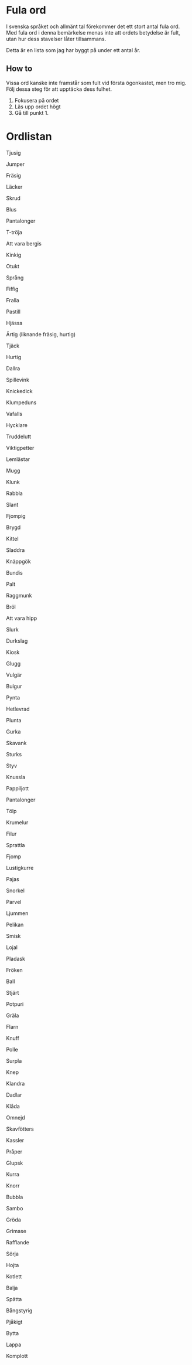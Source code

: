 # Fula ord

I svenska språket och allmänt tal förekommer det ett stort antal fula ord.
Med fula ord i denna bemärkelse menas inte att ordets betydelse är fult, utan hur dess stavelser låter tillsammans.

Detta är en lista som jag har byggt på under ett antal år.

## How to

Vissa ord kanske inte framstår som fult vid första ögonkastet, men tro mig. Följ dessa steg för att upptäcka dess fulhet.

1. Fokusera på ordet
2. Läs upp ordet högt
3. Gå till punkt 1.

# Ordlistan

Tjusig

Jumper

Fräsig

Läcker

Skrud

Blus

Pantalonger

T-tröja

Att vara bergis

Kinkig

Otukt

Språng

Fiffig

Fralla

Pastill

Hjässa

Ärtig (liknande fräsig, hurtig)

Tjäck

Hurtig

Dallra

Spillevink

Knickedick

Klumpeduns

Vafalls

Hycklare

Truddelutt

Viktigpetter

Lemlästar

Mugg

Klunk

Rabbla

Slant

Fjompig

Brygd

Kittel

Sladdra

Knäppgök

Bundis

Palt

Raggmunk

Bröl

Att vara hipp

Slurk

Durkslag

Kiosk

Glugg

Vulgär

Bulgur

Pynta

Hetlevrad

Plunta

Gurka

Skavank

Sturks

Styv

Knussla

Pappiljott

Pantalonger

Tölp

Krumelur

Filur

Sprattla

Fjomp

Lustigkurre

Pajas

Snorkel

Parvel

Ljummen

Pelikan

Smisk

Lojal

Pladask

Fröken

Ball

Stjärt

Potpuri

Gräla

Flarn

Knuff

Polle

Surpla

Knep

Klandra

Dadlar

Klåda

Omnejd

Skavfötters

Kassler

Pråper

Glupsk

Kurra

Knorr

Bubbla

Sambo

Gröda

Grimase

Rafflande

Sörja

Hojta

Kotlett

Balja

Spätta

Bångstyrig

Pjåkigt

Bytta

Lappa

Komplott